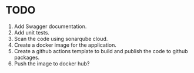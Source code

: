# TODO

1. Add Swagger documentation.
2. Add unit tests.
3. Scan the code using sonarqube cloud.   
4. Create a docker image for the application.
5. Create a github actions template to build and publish the code to github packages.
6. Push the image to docker hub? 
